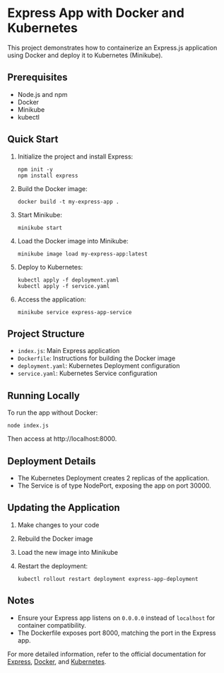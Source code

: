 # Express App with Docker and Kubernetes

This project demonstrates how to containerize an Express.js application using Docker and deploy it to Kubernetes (Minikube).

## Prerequisites

- Node.js and npm
- Docker
- Minikube
- kubectl

## Quick Start

1. Initialize the project and install Express:

   ```
   npm init -y
   npm install express
   ```

2. Build the Docker image:

   ```
   docker build -t my-express-app .
   ```

3. Start Minikube:

   ```
   minikube start
   ```

4. Load the Docker image into Minikube:

   ```
   minikube image load my-express-app:latest
   ```

5. Deploy to Kubernetes:

   ```
   kubectl apply -f deployment.yaml
   kubectl apply -f service.yaml
   ```

6. Access the application:

   ```
   minikube service express-app-service
   ```

## Project Structure

- `index.js`: Main Express application
- `Dockerfile`: Instructions for building the Docker image
- `deployment.yaml`: Kubernetes Deployment configuration
- `service.yaml`: Kubernetes Service configuration

## Running Locally

To run the app without Docker:

```
node index.js
```

Then access at http://localhost:8000.

## Deployment Details

- The Kubernetes Deployment creates 2 replicas of the application.
- The Service is of type NodePort, exposing the app on port 30000.

## Updating the Application

1. Make changes to your code
2. Rebuild the Docker image
3. Load the new image into Minikube
4. Restart the deployment:

   ```
   kubectl rollout restart deployment express-app-deployment
   ```

## Notes

- Ensure your Express app listens on `0.0.0.0` instead of `localhost` for container compatibility.
- The Dockerfile exposes port 8000, matching the port in the Express app.

For more detailed information, refer to the official documentation for [Express](https://expressjs.com/), [Docker](https://docs.docker.com/), and [Kubernetes](https://kubernetes.io/docs/).
